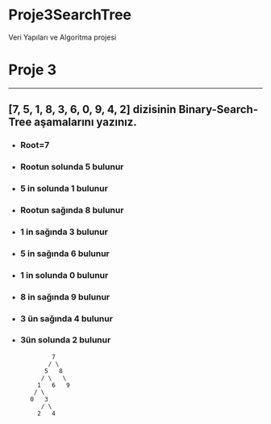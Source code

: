 # Proje3SearchTree
Veri Yapıları ve Algoritma projesi

# Proje 3

---

## [7, 5, 1, 8, 3, 6, 0, 9, 4, 2] dizisinin Binary-Search-Tree aşamalarını yazınız.

- ### Root=7
- ### Rootun solunda 5 bulunur
- ### 5 in solunda 1 bulunur
- ### Rootun sağında 8 bulunur
- ### 1 in sağında 3 bulunur
- ### 5 in sağında 6 bulunur
- ### 1 in solunda 0 bulunur
- ### 8 in sağında 9 bulunur
- ### 3 ün sağında 4 bulunur
- ### 3ün solunda 2 bulunur

```
            7
           / \
          5   8
         / \   \
        1   6   9
       / \
      0   3
         / \
        2   4
```